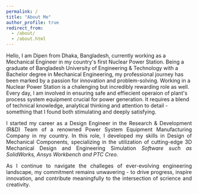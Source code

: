 ```yaml
---
permalink: /
title: "About Me"
author_profile: true
redirect_from: 
  - /about/
  - /about.html
---
```

<!DOCTYPE html>
<html>
<body>

<p>Hello, I am Dipen from Dhaka, Bangladesh, currently working as a Mechanical Engineer in my country's first Nuclear Power Station. Being a graduate of Bangladesh University of Engineering & Technology with a Bachelor degree in Mechanical Engineering, my professional journey has been marked by a passion for innovation and problem-solving. Working in a Nuclear Power Station is a chalenging but incredibly rewarding role as well. Every day, I am involved in ensuring safe and effiecient operaion of plant's process system equipment crucial for power generation. It requires a blend of technical knowledge, analytical thinking and attention to detail - something that I found both stimulating and deeply satisfying.</p>

 <p style="text-align:justify ;">I started my career as a Design Engineer in the Research & Development (R&D) Team of a renowned Power System Equipment Manufacturing Company in my country. In this role, I developed my skills in Design of Mechanical Components, specializing in the utilization of cutting-edge 3D Mechanical Design and Engineering Simulation <em>Software such as SolidWorks, Ansys Workbench and PTC Creo.</em>
</p>

<p style="text-align:justify ;"> As I continue to navigate the challeges of ever-evolving engineering landscape, my commitment remains unwavering - to drive progress, inspire innovation, and contribute meaningfully to the intersection of scrience and creativity.
</p>

</body>
</html>